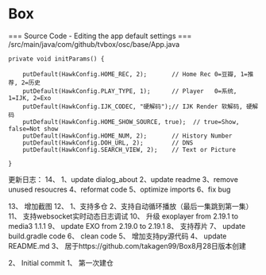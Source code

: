 # Box

=== Source Code - Editing the app default settings ===
/src/main/java/com/github/tvbox/osc/base/App.java

    private void initParams() {

        putDefault(HawkConfig.HOME_REC, 2);       // Home Rec 0=豆瓣, 1=推荐, 2=历史
        putDefault(HawkConfig.PLAY_TYPE, 1);      // Player   0=系统, 1=IJK, 2=Exo
        putDefault(HawkConfig.IJK_CODEC, "硬解码");// IJK Render 软解码, 硬解码
        putDefault(HawkConfig.HOME_SHOW_SOURCE, true);  // true=Show, false=Not show
        putDefault(HawkConfig.HOME_NUM, 2);       // History Number
        putDefault(HawkConfig.DOH_URL, 2);        // DNS
        putDefault(HawkConfig.SEARCH_VIEW, 2);    // Text or Picture

    }

更新日志：
14、
1、update dialog_about
2、update readme
3、remove unused resoucres
4、reformat code
5、optimize  imports
6、fix bug

13、
增加截图
12、
1、支持多仓
2、支持自动循环播放（最后一集跳到第一集）
11、
支持websocket实时动态日志调试
10、
升级 exoplayer from 2.19.1 to media3 1.1.1
9、
update EXO from 2.19.0 to 2.19.1
8、
支持荐片
7、
update build.gradle code
6、
clean code
5、
增加支持py源代码
4、
update README.md
3、
居于https://github.com/takagen99/Box8月28日版本创建

2、
Initial commit
1、
第一次建仓